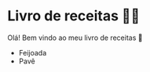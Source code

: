 # Livro de receitas :woman_cook:

Olá! Bem vindo ao meu livro de receitas :wave:

- Feijoada
- Pavê
